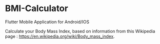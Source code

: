 # BMI-Calculator

Flutter Mobile Application for Android/IOS

Calculate your Body Mass Index, based on information from this Wikipedia page : https://en.wikipedia.org/wiki/Body_mass_index.


